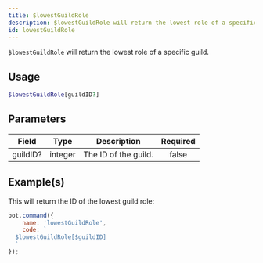 ```yaml
---
title: $lowestGuildRole
description: $lowestGuildRole will return the lowest role of a specific guild.
id: lowestGuildRole
---
```


`$lowestGuildRole` will return the lowest role of a specific guild.

## Usage

```php
$lowestGuildRole[guildID?]
```

## Parameters

| Field    | Type    | Description          | Required |
| -------- | ------- | -------------------- | :------: |
| guildID? | integer | The ID of the guild. |  false   |

## Example(s)

This will return the ID of the lowest guild role:

```javascript
bot.command({
    name: 'lowestGuildRole',
    code: `
  $lowestGuildRole[$guildID]
  `
});
```
